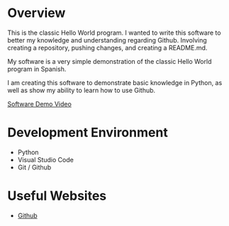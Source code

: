 # Overview

This is the classic Hello World program. I wanted to write this software to better my knowledge and understanding regarding Github. Involving creating a repository, pushing changes, and creating a README.md.

My software is a very simple demonstration of the classic Hello World program in Spanish.

I am creating this software to demonstrate basic knowledge in Python, as well as show my ability to learn how to use Github.

[Software Demo Video](https://youtu.be/Y5N_6oVzGZ4)

# Development Environment

* Python
* Visual Studio Code
* Git / Github

# Useful Websites

* [Github](https://github.com/)
